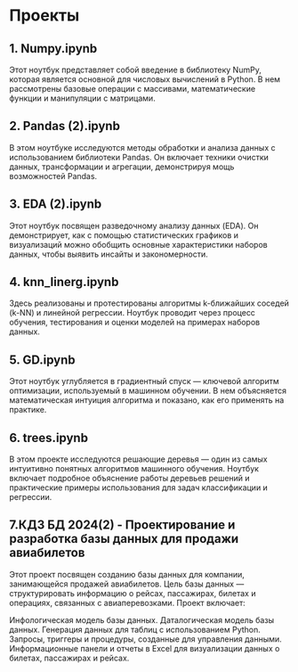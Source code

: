# Проекты 


## 1. Numpy.ipynb
Этот ноутбук представляет собой введение в библиотеку NumPy, которая является основной для числовых вычислений в Python. В нем рассмотрены базовые операции с массивами, математические функции и манипуляции с матрицами.

## 2. Pandas (2).ipynb
В этом ноутбуке исследуются методы обработки и анализа данных с использованием библиотеки Pandas. Он включает техники очистки данных, трансформации и агрегации, демонстрируя мощь возможностей Pandas.

## 3. EDA (2).ipynb
Этот ноутбук посвящен разведочному анализу данных (EDA). Он демонстрирует, как с помощью статистических графиков и визуализаций можно обобщить основные характеристики наборов данных, чтобы выявить инсайты и закономерности.

## 4. knn_linerg.ipynb
Здесь реализованы и протестированы алгоритмы k-ближайших соседей (k-NN) и линейной регрессии. Ноутбук проводит через процесс обучения, тестирования и оценки моделей на примерах наборов данных.

## 5. GD.ipynb
Этот ноутбук углубляется в градиентный спуск — ключевой алгоритм оптимизации, используемый в машинном обучении. В нем объясняется математическая интуиция алгоритма и показано, как его применять на практике.

## 6. trees.ipynb
В этом проекте исследуются решающие деревья — один из самых интуитивно понятных алгоритмов машинного обучения. Ноутбук включает подробное объяснение работы деревьев решений и практические примеры использования для задач классификации и регрессии.

## 7.КДЗ БД 2024(2) -  Проектирование и разработка базы данных для продажи авиабилетов
Этот проект посвящен созданию базы данных для компании, занимающейся продажей авиабилетов. Цель базы данных — структурировать информацию о рейсах, пассажирах, билетах и операциях, связанных с авиаперевозками. Проект включает:

   Инфологическая модель базы данных.
   Даталогическая модель базы данных.
   Генерация данных для таблиц с использованием Python.
   Запросы, триггеры и процедуры, созданные для управления данными.
   Информационные панели и отчеты в Excel для визуализации данных о билетах, пассажирах и рейсах.

